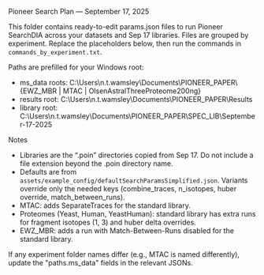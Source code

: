 Pioneer Search Plan — September 17, 2025

This folder contains ready-to-edit params.json files to run Pioneer SearchDIA across your datasets and Sep 17 libraries. Files are grouped by experiment. Replace the placeholders below, then run the commands in `commands_by_experiment.txt`.

Paths are prefilled for your Windows root:
- ms_data roots: C:\\Users\\n.t.wamsley\\Documents\\PIONEER_PAPER\\{EWZ_MBR | MTAC | OlsenAstralThreeProteome200ng}
- results root: C:\\Users\\n.t.wamsley\\Documents\\PIONEER_PAPER\\Results
- library root: C:\\Users\\n.t.wamsley\\Documents\\PIONEER_PAPER\\SPEC_LIB\\September-17-2025

Notes
- Libraries are the “.poin” directories copied from Sep 17. Do not include a file extension beyond the .poin directory name.
- Defaults are from `assets/example_config/defaultSearchParamsSimplified.json`. Variants override only the needed keys (combine_traces, n_isotopes, huber override, match_between_runs).
- MTAC: adds SeparateTraces for the standard library.
- Proteomes (Yeast, Human, YeastHuman): standard library has extra runs for fragment isotopes (1, 3) and huber delta overrides.
- EWZ_MBR: adds a run with Match-Between-Runs disabled for the standard library.

If any experiment folder names differ (e.g., MTAC is named differently), update the "paths.ms_data" fields in the relevant JSONs.
